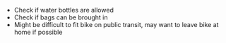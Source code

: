 - Check if water bottles are allowed
- Check if bags can be brought in
- Might be difficult to fit bike on public transit, may want to leave bike at home if possible